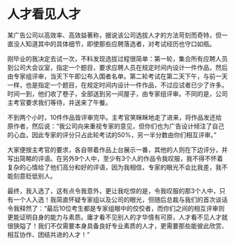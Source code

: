 # 人才看见人才

某广告公司以高效率、高效益著称，据说该公司选拔人才的方法苛刻而奇特，但一直没人知道其中的具体细节，即使那些应聘落选者，对考试经历也守口如瓶。 

 刚毕业的我决定去试一次，不料发现选拔过程很简单：第一轮，集合所有应聘人员到公司大会议室，指定一个题目，要求应聘人员在规定时间内设计一件作品，然后由专家组评审，当天下午即公布入围者名单。第二轮考试在第二天下午，与前一天一样，也是指定一个题目，在规定时间内设计一件作品，不过应试者已少了许多。时间一到，他们收了卷子，全部送到另一间屋子，由专家组评审。不同的是，公司主考官要求我们等待，并送来了午餐。 

 不到两个小时，10件作品皆评审完毕。主考官笑眯眯地走了进来，将作品发还给原作者，然后说：“我公司向来重视专家的意见，但你们也为广告设计倾注了自己的心血，因此专家的评分只占此轮考试的50%，另一半分数由你们相互评审。” 

 大家便按主考官的要求，各自带着作品上台展示一番，其他的人则在下边评分，并写出简略的评语。在另外9个人中，至少有3个人的作品令我叹服，我不得不怀着复杂的心情给了他们高分和好的评语，因为我相信，专家的眼光不会比我差，我不能刻意贬低别人。 

 最终，我入选了，这有点令我意外，更让我吃惊的是，令我叹服的那3个人中，只有一个人入选！我简直怀疑专家组以及公司的眼光，但随后总裁与我们的首次谈话令我释然了：“最后10位考生都是专家组眼中的佼佼者，而你们之间的相互评审则更能证明自身的能力与素质。庸才看不见别人的才华情有可原，人才看不见人才就很狭隘了！我们不仅需要本身具备良好专业素质的人才，更需要那些能彼此欣赏、相互协作、团结共进的人才！”
 